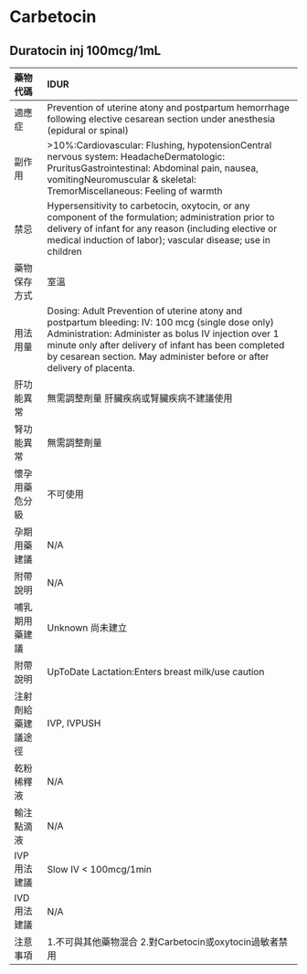 # Carbetocin

## Duratocin inj 100mcg/1mL

| 藥物代碼           | IDUR                                                                                                                                                                                                                                                                                        |
|:-------------------|:--------------------------------------------------------------------------------------------------------------------------------------------------------------------------------------------------------------------------------------------------------------------------------------------|
| 適應症             | Prevention of uterine atony and postpartum hemorrhage following elective cesarean section under anesthesia (epidural or spinal)                                                                                                                                                             |
| 副作用             | >10%:Cardiovascular: Flushing, hypotensionCentral nervous system: HeadacheDermatologic: PruritusGastrointestinal: Abdominal pain, nausea, vomitingNeuromuscular & skeletal: TremorMiscellaneous: Feeling of warmth                                                                          |
| 禁忌               | Hypersensitivity to carbetocin, oxytocin, or any component of the formulation; administration prior to delivery of infant for any reason (including elective or medical induction of labor); vascular disease; use in children                                                              |
| 藥物保存方式       | 室溫                                                                                                                                                                                                                                                                                        |
| 用法用量           | Dosing: Adult Prevention of uterine atony and postpartum bleeding: IV: 100 mcg (single dose only) Administration: Administer as bolus IV injection over 1 minute only after delivery of infant has been completed by cesarean section. May administer before or after delivery of placenta. |
| 肝功能異常         | 無需調整劑量  肝臟疾病或腎臟疾病不建議使用                                                                                                                                                                                                                                                  |
| 腎功能異常         | 無需調整劑量                                                                                                                                                                                                                                                                                |
| 懷孕用藥危分級     | 不可使用                                                                                                                                                                                                                                                                                    |
| 孕期用藥建議       | N/A                                                                                                                                                                                                                                                                                         |
| 附帶說明           | N/A                                                                                                                                                                                                                                                                                         |
| 哺乳期用藥建議     | Unknown 尚未建立                                                                                                                                                                                                                                                                            |
| 附帶說明           | UpToDate Lactation:Enters breast milk/use caution                                                                                                                                                                                                                                           |
| 注射劑給藥建議途徑 | IVP, IVPUSH                                                                                                                                                                                                                                                                                 |
| 乾粉稀釋液         | N/A                                                                                                                                                                                                                                                                                         |
| 輸注點滴液         | N/A                                                                                                                                                                                                                                                                                         |
| IVP 用法建議       | Slow IV < 100mcg/1min                                                                                                                                                                                                                                                                       |
| IVD 用法建議       | N/A                                                                                                                                                                                                                                                                                         |
| 注意事項           | 1.不可與其他藥物混合 2.對Carbetocin或oxytocin過敏者禁用                                                                                                                                                                                                                                     |

